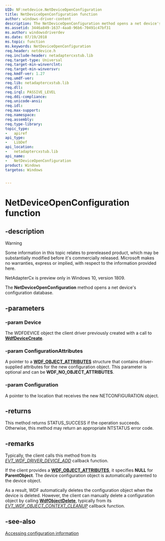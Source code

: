 ```yaml
---
UID: NF:netdevice.NetDeviceOpenConfiguration
title: NetDeviceOpenConfiguration function
author: windows-driver-content
description: The NetDeviceOpenConfiguration method opens a net device's configuration database.
ms.assetid: 3446a849-1637-4aa8-96b6-70491c47bf31
ms.author: windowsdriverdev
ms.date: 07/19/2018
ms.topic: function
ms.keywords: NetDeviceOpenConfiguration
req.header: netdevice.h
req.include-header: netadaptercxstub.lib
req.target-type: Universal
req.target-min-winverclnt:
req.target-min-winversvr:
req.kmdf-ver: 1.27
req.umdf-ver:
req.lib: netadaptercxstub.lib
req.dll:
req.irql: PASSIVE_LEVEL
req.ddi-compliance:
req.unicode-ansi:
req.idl:
req.max-support:
req.namespace:
req.assembly:
req.type-library: 
topic_type: 
-	apiref
api_type: 
-	LibDef
api_location: 
-	netadaptercxstub.lib
api_name: 
-	NetDeviceOpenConfiguration
product: Windows
targetos: Windows


---
```


# NetDeviceOpenConfiguration function


## -description

> [!WARNING]
> Some information in this topic relates to prereleased product, which may be substantially modified before it's commercially released. Microsoft makes no warranties, express or implied, with respect to the information provided here.
>
> NetAdapterCx is preview only in Windows 10, version 1809.

The **NetDeviceOpenConfiguration** method opens a net device's configuration database.

## -parameters

### -param Device

The WDFDEVICE object the client driver previously created with a call to [**WdfDeviceCreate**](../wdfdevice/nf-wdfdevice-wdfdevicecreate.md).

### -param ConfigurationAttributes

A pointer to a [**WDF_OBJECT_ATTRIBUTES**](../wdfobject/ns-wdfobject-_wdf_object_attributes.md) structure that contains driver-supplied attributes for the new configuration object. This parameter is optional and can be **WDF_NO_OBJECT_ATTRIBUTES**.

### -param Configuration

A pointer to the location that receives the new NETCONFIGURATION object.

## -returns

This method returns STATUS_SUCCESS if the operation succeeds. Otherwise, this method may return an appropriate NTSTATUS error code.

## -remarks

Typically, the client calls this method from its [*EVT_WDF_DRIVER_DEVICE_ADD*](../wdfdriver/nc-wdfdriver-evt_wdf_driver_device_add.md) callback function.

If the client provides a [**WDF_OBJECT_ATTRIBUTES**](../wdfobject/ns-wdfobject-_wdf_object_attributes.md), it specifies **NULL** for **ParentObject**. The device configuration object is automatically parented to the device object.

As a result, WDF automatically deletes the configuration object when the device is deleted. However, the client can manually delete a configuration object by calling [**WdfObjectDelete**](../wdfobject/nf-wdfobject-wdfobjectdelete.md), typically from its [*EVT_WDF_OBJECT_CONTEXT_CLEANUP*](../wdfobject/nc-wdfobject-evt_wdf_object_context_cleanup.md) callback function.

## -see-also

[Accessing configuration information](https://docs.microsoft.com/windows-hardware/drivers/netcx/accessing-configuration-information)